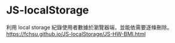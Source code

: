 # JS-localStorage

利用 local storage 紀錄使用者數據於瀏覽器端，並能依需要逐條刪除。
<br><a href="https://fchsu.github.io/JS-localStorage/JS-HW-BMI.html" target="_blank">https://fchsu.github.io/JS-localStorage/JS-HW-BMI.html</a>